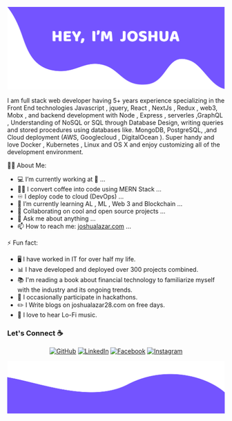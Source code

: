 ![alt text](./images/top.png)

I am full stack web developer​ having 5+ years experience specializing in the Front End technologies Javascript , jquery, React , NextJs , Redux , web3, Mobx , and backend development with ​Node​ , Express , serverles ,GraphQL , Understanding of NoSQL or SQL through Database Design, writing queries and stored procedures using databases like. MongoDB, PostgreSQL, ​,and Cloud deployment (AWS, Googlecloud , DigitalOcean ). Super handy and love Docker , Kubernetes , Linux and OS X and enjoy customizing all of the development environment.

<!--
**joshualazar28/joshualazar28** is a ✨ _special_ ✨ repository because its `README.md` (this file) appears on your GitHub profile.

Here are some ideas to get you started:
-->

🧑‍💼 About Me:

-   💻 I’m currently working at 👀 ...
-   👨‍💻 I convert coffee into code using MERN Stack ...
-   ♾️ I deploy code to cloud (DevOps) ...
-   🌱 I’m currently learning AL , ML , Web 3 and Blockchain ...
-   👯 Collaborating on cool and open source projects ...
-   💬 Ask me about anything ...
-   📫 How to reach me: <a href="https://joshualazar.com">joshualazar.com</a> ...

⚡ Fun fact:

-   🖥️ I have worked in IT for over half my life.
-   📊 I have developed and deployed over 300 projects combined.
-   📚 I'm reading a book about financial technology to familiarize myself with the industry and its ongoing trends.
-   🥇 I occasionally participate in hackathons.
-   :pencil2: I Write blogs on joshualazar28.com on free days.
-   :musical_note: I love to hear Lo-Fi music.

### Let's Connect :coffee:

 <p align="center">
 	<a href="https://github.com/joshualazar28"><img src="https://img.icons8.com/bubbles/50/000000/github.png" alt="GitHub"/></a>
 	<a href="https://www.linkedin.com/joshualazar-dev/"><img src="https://img.icons8.com/bubbles/50/000000/linkedin.png" alt="LinkedIn"/></a>
 	<a href="https://www.facebook.com/joshua.lazar.140/"><img src="https://img.icons8.com/bubbles/50/000000/facebook-new.png" alt="Facebook"/></a>
 	<a href="https://www.instagram.com/joshua_lazar_/"><img src="https://img.icons8.com/bubbles/50/000000/instagram.png" alt="Instagram"/></a>

 </p>
 
![alt text](./images/bottom.png)
